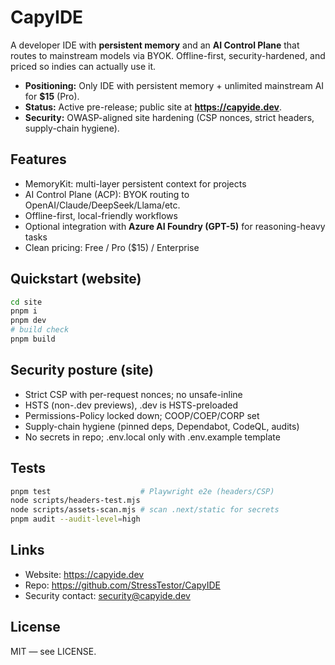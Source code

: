 # CapyIDE

A developer IDE with **persistent memory** and an **AI Control Plane** that routes to mainstream models via BYOK. Offline-first, security-hardened, and priced so indies can actually use it.

- **Positioning:** Only IDE with persistent memory + unlimited mainstream AI for **$15** (Pro).
- **Status:** Active pre-release; public site at **https://capyide.dev**.
- **Security:** OWASP-aligned site hardening (CSP nonces, strict headers, supply-chain hygiene).

## Features
- MemoryKit: multi-layer persistent context for projects
- AI Control Plane (ACP): BYOK routing to OpenAI/Claude/DeepSeek/Llama/etc.
- Offline-first, local-friendly workflows
- Optional integration with **Azure AI Foundry (GPT-5)** for reasoning-heavy tasks
- Clean pricing: Free / Pro ($15) / Enterprise

## Quickstart (website)
```bash
cd site
pnpm i
pnpm dev
# build check
pnpm build
```

## Security posture (site)
- Strict CSP with per-request nonces; no unsafe-inline
- HSTS (non-.dev previews), .dev is HSTS-preloaded
- Permissions-Policy locked down; COOP/COEP/CORP set
- Supply-chain hygiene (pinned deps, Dependabot, CodeQL, audits)
- No secrets in repo; .env.local only with .env.example template

## Tests
```bash
pnpm test                    # Playwright e2e (headers/CSP)
node scripts/headers-test.mjs
node scripts/assets-scan.mjs # scan .next/static for secrets
pnpm audit --audit-level=high
```

## Links
- Website: https://capyide.dev
- Repo: https://github.com/StressTestor/CapyIDE
- Security contact: security@capyide.dev

## License
MIT — see LICENSE.
